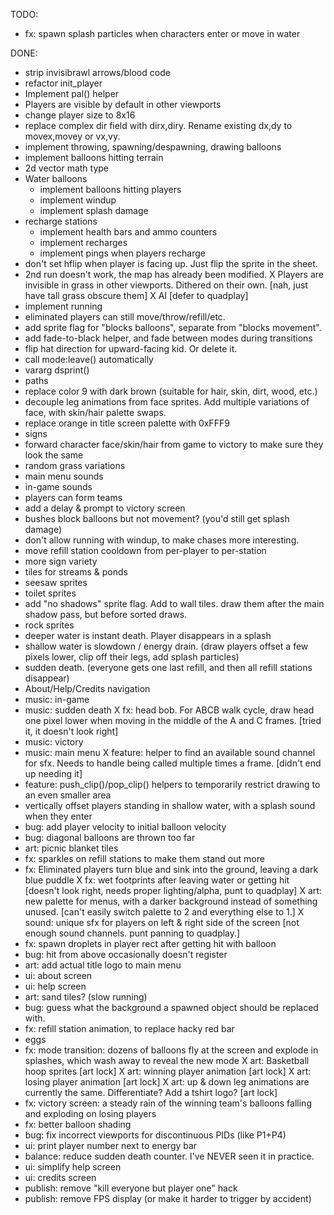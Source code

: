 TODO:
- fx: spawn splash particles when characters enter or move in water
  
DONE:
* strip invisibrawl arrows/blood code
* refactor init_player
* Implement pal() helper
* Players are visible by default in other viewports
* change player size to 8x16
* replace complex dir field with dirx,diry. Rename existing dx,dy to movex,movey or vx,vy.
* implement throwing, spawning/despawning, drawing balloons
* implement balloons hitting terrain
* 2d vector math type
* Water balloons
  * implement balloons hitting players
  * implement windup
  * implement splash damage
* recharge stations
  * implement health bars and ammo counters
  * implement recharges
  * implement pings when players recharge
* don't set hflip when player is facing up. Just flip the sprite in the sheet.
* 2nd run doesn't work, the map has already been modified.
X Players are invisible in grass in other viewports. Dithered on their own. [nah, just have tall grass obscure them]
X AI [defer to quadplay]
* implement running
* eliminated players can still move/throw/refill/etc.
* add sprite flag for "blocks balloons", separate from "blocks movement".
* add fade-to-black helper, and fade between modes during transitions
* flip hat direction for upward-facing kid. Or delete it.
* call mode:leave() automatically
* vararg dsprint()
* paths
* replace color 9 with dark brown (suitable for hair, skin, dirt, wood, etc.)
* decouple leg animations from face sprites. Add multiple variations of face, with skin/hair palette swaps.
* replace orange in title screen palette with 0xFFF9
* signs
* forward character face/skin/hair from game to victory to make sure they look the same
* random grass variations
* main menu sounds
* in-game sounds
* players can form teams
* add a delay & prompt to victory screen
* bushes block balloons but not movement? (you'd still get splash damage)
* don't allow running with windup, to make chases more interesting.
* move refill station cooldown from per-player to per-station
* more sign variety
* tiles for streams & ponds
* seesaw sprites
* toilet sprites
* add "no shadows" sprite flag. Add to wall tiles. draw them after the main shadow pass, but before sorted draws.
* rock sprites
* deeper water is instant death. Player disappears in a splash
* shallow water is slowdown / energy drain. (draw players offset a few pixels lower, clip off their legs, add splash particles)
* sudden death. (everyone gets one last refill, and then all refill stations disappear)
* About/Help/Credits navigation
* music: in-game
* music: sudden death
X fx: head bob. For ABCB walk cycle, draw head one pixel lower when moving in the middle of the A and C frames. [tried it, it doesn't look right]
* music: victory
* music: main menu
X feature: helper to find an available sound channel for sfx. Needs to handle being called multiple times a frame. [didn't end up needing it]
* feature: push_clip()/pop_clip() helpers to temporarily restrict drawing to an even smaller area
* vertically offset players standing in shallow water, with a splash sound when they enter
* bug: add player velocity to initial balloon velocity
* bug: diagonal balloons are thrown too far
* art: picnic blanket tiles
* fx: sparkles on refill stations to make them stand out more
* fx: Eliminated players turn blue and sink into the ground, leaving a dark blue puddle
X fx: wet footprints after leaving water or getting hit [doesn't look right, needs proper lighting/alpha, punt to quadplay]
X art: new palette for menus, with a darker background instead of something unused. [can't easily switch palette to 2 and everything else to 1.]
X sound: unique sfx for players on left & right side of the screen [not enough sound channels. punt panning to quadplay.]
* fx: spawn droplets in player rect after getting hit with balloon
* bug: hit from above occasionally doesn't register
* art: add actual title logo to main menu
* ui: about screen
* ui: help screen
* art: sand tiles? (slow running)
* bug: guess what the background a spawned object should be replaced with.
* fx: refill station animation, to replace hacky red bar
* eggs
* fx: mode transition: dozens of balloons fly at the screen and explode in splashes, which wash away to reveal the new mode
X art: Basketball hoop sprites [art lock]
X art: winning player animation [art lock]
X art: losing player animation [art lock]
X art: up & down leg animations are currently the same. Differentiate? Add a tshirt logo? [art lock]
* fx: victory screen: a steady rain of the winning team's balloons falling and exploding on losing players
* fx: better balloon shading
* bug: fix incorrect viewports for discontinuous PIDs (like P1+P4)
* ui: print player number next to energy bar
* balance: reduce sudden death counter. I've NEVER seen it in practice.
* ui: simplify help screen
* ui: credits screen
* publish: remove "kill everyone but player one" hack
* publish: remove FPS display (or make it harder to trigger by accident)
